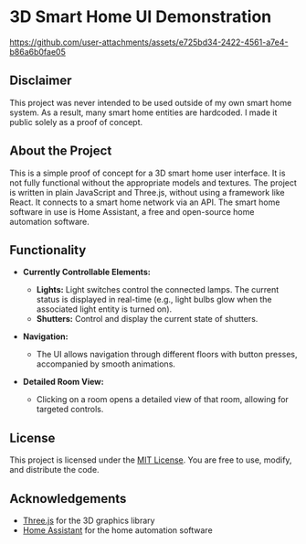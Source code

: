 # 3D Smart Home UI Demonstration

https://github.com/user-attachments/assets/e725bd34-2422-4561-a7e4-b86a6b0fae05

## Disclaimer
This project was never intended to be used outside of my own smart home system. As a result, many smart home entities are hardcoded. I made it public solely as a proof of concept.

## About the Project
This is a simple proof of concept for a 3D smart home user interface. It is not fully functional without the appropriate models and textures. The project is written in plain JavaScript and Three.js, without using a framework like React. It connects to a smart home network via an API. The smart home software in use is Home Assistant, a free and open-source home automation software.

## Functionality
- **Currently Controllable Elements:**
  - **Lights:** Light switches control the connected lamps. The current status is displayed in real-time (e.g., light bulbs glow when the associated light entity is turned on).
  - **Shutters:** Control and display the current state of shutters.
  
- **Navigation:**
  - The UI allows navigation through different floors with button presses, accompanied by smooth animations.
  
- **Detailed Room View:**
  - Clicking on a room opens a detailed view of that room, allowing for targeted controls.

## License
This project is licensed under the [MIT License](LICENSE). You are free to use, modify, and distribute the code.

## Acknowledgements
- [Three.js](https://threejs.org/) for the 3D graphics library
- [Home Assistant](https://www.home-assistant.io/) for the home automation software
